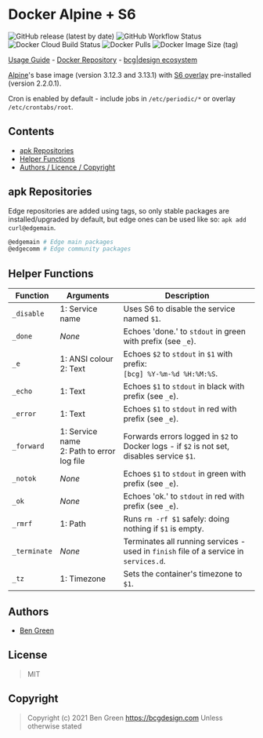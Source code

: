 # Docker Alpine + S6

![GitHub release (latest by date)](https://img.shields.io/github/v/release/bencgreen/docker-alpine-s6) ![GitHub Workflow Status](https://img.shields.io/github/workflow/status/bencgreen/docker-alpine-s6/build?label=github) ![Docker Cloud Build Status](https://img.shields.io/docker/cloud/build/bcgdesign/alpine-s6?label=docker) ![Docker Pulls](https://img.shields.io/docker/pulls/bcgdesign/alpine-s6?label=pulls) ![Docker Image Size (tag)](https://img.shields.io/docker/image-size/bcgdesign/alpine-s6/latest?label=size)

[Usage Guide](https://github.com/bencgreen/docker/wiki/alpine-s6) - [Docker Repository](https://hub.docker.com/r/bcgdesign/alpine-s6) - [bcg|design ecosystem](https://github.com/bencgreen/docker)

[Alpine](https://alpinelinux.org/)'s base image (version 3.12.3 and 3.13.1) with [S6 overlay](https://github.com/just-containers/s6-overlay) pre-installed (version 2.2.0.1).

Cron is enabled by default - include jobs in `/etc/periodic/*` or overlay `/etc/crontabs/root`.

## Contents

* [apk Repositories](#apk-repositories)
* [Helper Functions](#helper-functions)
* [Authors / Licence / Copyright](#authors)

## apk Repositories

Edge repositories are added using tags, so only stable packages are installed/upgraded by default, but edge ones can be used like so: `apk add curl@edgemain`.

```bash
@edgemain # Edge main packages
@edgecomm # Edge community packages
```

## Helper Functions

| Function     | Arguments                                      | Description                                                                                   |
| ------------ | ---------------------------------------------- | --------------------------------------------------------------------------------------------- |
| `_disable`   | 1: Service name                                | Uses S6 to disable the service named `$1`.                                                    |
| `_done`      | *None*                                         | Echoes 'done.' to `stdout` in green with prefix (see `_e`).                                   |
| `_e`         | 1: ANSI colour<br>2: Text                      | Echoes `$2` to `stdout` in `$1` with prefix:<br>`[bcg] %Y-%m-%d %H:%M:%S`.                    |
| `_echo`      | 1: Text                                        | Echoes `$1` to `stdout` in black with prefix (see `_e`).                                      |
| `_error`     | 1: Text                                        | Echoes `$1` to `stdout` in red with prefix (see `_e`).                                        |
| `_forward`   | 1: Service name<br>2: Path to error log file   | Forwards errors logged in `$2` to Docker logs - if `$2` is not set, disables service `$1`.    |
| `_notok`     | *None*                                         | Echoes `$1` to `stdout` in green with prefix (see `_e`).                                      |
| `_ok`        | *None*                                         | Echoes 'ok.' to `stdout` in red with prefix (see `_e`).                                       |
| `_rmrf`      | 1: Path                                        | Runs `rm -rf $1` safely: doing nothing if `$1` is empty.                                      |
| `_terminate` | *None*                                         | Terminates all running services - used in `finish` file of a service in `services.d`.         |
| `_tz`        | 1: Timezone                                    | Sets the container's timezone to `$1`.                                                        |

## Authors

* [Ben Green](https://github.com/bencgreen)

## License

> MIT

## Copyright

> Copyright (c) 2021 Ben Green <https://bcgdesign.com>
> Unless otherwise stated
